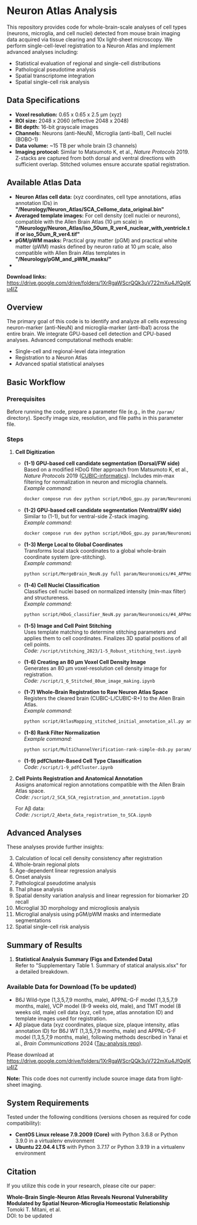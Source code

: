 # Neuron Atlas Analysis

This repository provides code for whole-brain-scale analyses of cell types (neurons, microglia, and cell nuclei) detected from mouse brain imaging data acquired via tissue clearing and 10x light-sheet microscopy. We perform single-cell-level registration to a Neuron Atlas and implement advanced analyses including:
- Statistical evaluation of regional and single-cell distributions
- Pathological pseudotime analysis
- Spatial transcriptome integration
- Spatial single-cell risk analysis

## Data Specifications
- **Voxel resolution:** 0.65 x 0.65 x 2.5 µm (xyz)  
- **ROI size:** 2048 x 2060 (effective 2048 x 2048)  
- **Bit depth:** 16-bit grayscale images  
- **Channels:** Neurons (anti-NeuN), Microglia (anti-Iba1), Cell nuclei (BOBO-1)  
- **Data volume:** ~15 TB per whole brain  (3 channels)
- **Imaging protocol:** Similar to Matsumoto K, et al., *Nature Protocols* 2019. Z-stacks are captured from both dorsal and ventral directions with sufficient overlap. Stitched volumes ensure accurate spatial registration.

## Available Atlas Data
- **Neuron Atlas cell data:** (xyz coordinates, cell type annotations, atlas annotation IDs) in **"/Neurology/Neuron_Atlas/SCA_Cellome_data_original.bin"**
- **Averaged template images:** For cell density (cell nuclei or neurons), compatible with the Allen Brain Atlas (10 µm scale) in **"/Neurology/Neuron_Atlas/iso_50um_R_ver4_nuclear_with_ventricle.tif or iso_50um_R_ver4.tif"**
- **pGM/pWM masks:** Practical gray matter (pGM) and practical white matter (pWM) masks defined by neuron ratio at 10 µm scale, also compatible with Allen Brain Atlas templates in **"/Neurology/pGM_and_pWM_masks/"**
- 
**Download links:** https://drive.google.com/drive/folders/1XrRgaWScrQQk3uV722mXu4JfQgIKu4IZ

## Overview
The primary goal of this code is to identify and analyze all cells expressing neuron-marker (anti-NeuN) and microglia-marker (anti-Iba1) across the entire brain. We integrate GPU-based cell detection and CPU-based analyses. Advanced computational methods enable:
- Single-cell and regional-level data integration
- Registration to a Neuron Atlas
- Advanced spatial statistical analyses

## Basic Workflow

### Prerequisites
Before running the code, prepare a parameter file (e.g., in the `/param/` directory). Specify image size, resolution, and file paths in this parameter file.

### Steps
1. **Cell Digitization**
   - **(1-1) GPU-based cell candidate segmentation (Dorsal/FW side)**  
     Based on a modified HDoG filter approach from Matsumoto K, et al., *Nature Protocols* 2019 ([CUBIC-informatics](https://github.com/lsb-riken/CUBIC-informatics)). Includes min-max filtering for normalization in neuron and microglia channels.  
     *Example command:*  
     ```bash
     docker compose run dev python script/HDoG_gpu.py param/Neuronomics/#4_APPmodel_Ctr1m_1_2022_1104_1550/param_HDoG_FW.json --exec build/src/3D/HDoG3D_NeuN_ver3_Rank_simple_3_color
     ```
   
   - **(1-2) GPU-based cell candidate segmentation (Ventral/RV side)**  
     Similar to (1-1), but for ventral-side Z-stack imaging.  
     *Example command:*  
     ```bash
     docker compose run dev python script/HDoG_gpu.py param/Neuronomics/#4_APPmodel_Ctr1m_1_2022_1104_1550/param_HDoG_FW.json --exec build/src/3D/HDoG3D_NeuN_ver3_Rank_simple_3_color
     ```
   
   - **(1-3) Merge Local to Global Coordinates**  
     Transforms local stack coordinates to a global whole-brain coordinate system (pre-stitching).  
     *Example command:*  
     ```bash
     python script/MergeBrain_NeuN.py full param/Neuronomics/#4_APPmodel_Ctr1m_1_2022_1104_1550/param_merge.json
     ```
   
   - **(1-4) Cell Nuclei Classification**  
     Classifies cell nuclei based on normalized intensity (min-max filter) and structureness.  
     *Example command:*  
     ```bash
     python script/HDoG_classifier_NeuN.py param/Neuronomics/#4_APPmodel_Ctr1m_1_2022_1104_1550/param_classify.json
     ```
   
   - **(1-5) Image and Cell Point Stitching**  
     Uses template matching to determine stitching parameters and applies them to cell coordinates. Finalizes 3D spatial positions of all cell points.  
     *Code:* `/script/stitching_2023/1-5_Robust_stitching_test.ipynb`
   
   - **(1-6) Creating an 80 µm Voxel Cell Density Image**  
     Generates an 80 µm voxel-resolution cell density image for registration.  
     *Code:* `/script/1_6_Stitched_80um_image_making.ipynb`
   
   - **(1-7) Whole-Brain Registration to Raw Neuron Atlas Space**  
     Registers the cleared brain (CUBIC-L/CUBIC-R+) to the Allen Brain Atlas.  
     *Example command:*  
     ```bash
     python script/AtlasMapping_stitched_initial_annotation_all.py annotation param/Neuronomics/#4_APPmodel_Ctr1m_1_2022_1104_1550/param_mapping_R.json -p 20
     ```
   
   - **(1-8) Rank Filter Normalization**  
     *Example command:*  
     ```bash
     python script/MultiChannelVerification-rank-simple-dsb.py param/Neuronomics/#4_APPmodel_Ctr1m_1_2022_1104_1550/param_multichannel-rank.json -p 5
     ```
   
   - **(1-9) pdfCluster-Based Cell Type Classification**  
     *Code:* `/script/1-9_pdfCluster.ipynb`

2. **Cell Points Registration and Anatomical Annotation**  
   Assigns anatomical region annotations compatible with the Allen Brain Atlas space.  
   *Code:* `/script/2_SCA_SCA_registration_and_annotation.ipynb`

   For Aβ data:  
   *Code:* `/script/2_Abeta_data_registration_to_SCA.ipynb`


## Advanced Analyses
These analyses provide further insights:

3. Calculation of local cell density consistency after registration  
4. Whole-brain regional plots  
5. Age-dependent linear regression analysis  
6. Onset analysis  
7. Pathological pseudotime analysis  
8. Thal phase analysis  
9. Spatial density variation analysis and linear regression for biomarker 2D recall  
10. Microglial 3D morphology and microgliosis analysis  
11. Microglial analysis using pGM/pWM masks and intermediate segmentations  
12. Spatial single-cell risk analysis

## Summary of Results
1. **Statistical Analysis Summary (Figs and Extended Data)**  
   Refer to "Supplementary Table 1. Summary of statical analysis.xlsx" for a detailed breakdown.

### Available Data for Download (To be updated)
- B6J Wild-type (1,3,5,7,9 months, male), APPNL-G-F model (1,3,5,7,9 months, male), VCP model (8-9 weeks old, male), and TMT model (8 weeks old, male) cell data (xyz, cell type, atlas annotation ID) and template images used for registration.
- Aβ plaque data (xyz coordinates, plaque size, plaque intensity, atlas annotation ID) for B6J WT (1,3,5,7,9 months, male) and APPNL-G-F model (1,3,5,7,9 months, male), following methods described in Yanai et al., *Brain Communications* 2024 ([Tau-analysis repo](https://github.com/OrganismalSystemsBiology/Tau-analysis.git)).

Please download at https://drive.google.com/drive/folders/1XrRgaWScrQQk3uV722mXu4JfQgIKu4IZ


**Note:** This code does not currently include source image data from light-sheet imaging.

## System Requirements
Tested under the following conditions (versions chosen as required for code compatibility):
- **CentOS Linux release 7.9.2009 (Core)** with Python 3.6.8 or Python 3.9.0 in a virtualenv environment
- **Ubuntu 22.04.4 LTS** with Python 3.7.17 or Python 3.9.19 in a virtualenv environment

## Citation
If you utilize this code in your research, please cite our paper:

**Whole-Brain Single-Neuron Atlas Reveals Neuronal Vulnerability Modulated by Spatial Neuron-Microglia Homeostatic Relationship**  
Tomoki T. Mitani, et al.  
DOI: to be updated

